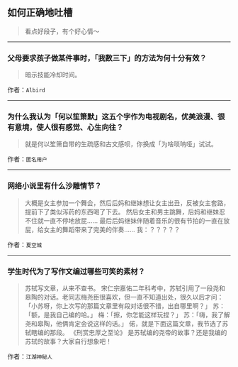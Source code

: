 ## 如何正确地吐槽

> 看点好段子，有个好心情～


 
---

### 父母要求孩子做某件事时，「我数三下」的方法为何十分有效？

> 暗示技能冷却时间。


作者：`Albird`

---

### 为什么我认为「何以笙箫默」这五个字作为电视剧名，优美浪漫、很有意境，使人很有感觉、心生向往？

> 就是何以笙箫自带的生疏感和古文感呗，你换成「为啥唢呐哑」试试。


作者：`匿名用户`

---

### 网络小说里有什么沙雕情节？

> 大概是女主参加一个舞会，然后后妈和继妹想让女主出丑，反被女主套路，提前下了类似泻药的东西喝了下去。
> 然后女主和男主跳舞，后妈和继妹忍不住就一直不停地放屁……
> 最后后妈继妹伴随着音乐的很有节拍的一直在放屁，给女主的舞蹈带来了完美的伴奏……
> 我：？？？？？


作者：`夏空城`

---

### 学生时代为了写作文编过哪些可笑的素材？

> 苏轼写文章，从来不查书。
> 宋仁宗嘉佑二年科考中，苏轼引用了一段尧和皋陶的对话。老同志梅尧臣很喜欢，但一直不知道出处，很久以后才问：「小苏呀，你上次写的那篇文章里有段对话很不错，出自哪里啊？」
> 苏：「额，是我自己编的哈。」
> 梅：「擦，你怎能这样玩捏？」
> 苏：「嗨，我了解尧和皋陶，他俩肯定会说这样的话。」
> 偌，就是下面这篇文章，我节选了苏轼瞎编的那段。
> 《刑赏忠厚之至论》
> 是苏轼编的尧帝的故事？还是我编的苏轼的故事？大家自行想象吧！


作者：`江湖神秘人`